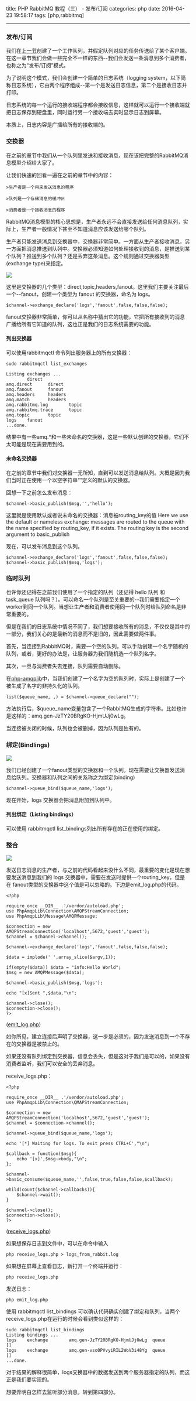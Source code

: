 title: PHP RabbitMQ 教程（三） - 发布/订阅
categories: php
date: 2016-04-23 19:58:17
tags:  [php,rabbitmq]

---

### 发布/订阅

我们在[上一节](/2016/04/17/php-rabbitmq-tutorial-two.html)创建了一个工作队列，并假定队列对应的任务传送给了某个客户端。在这一章节我们会做一些完全不一样的东西--我们会发送一条消息到多个消费者，也称之为“发布/订阅”模式。

为了说明这个模式，我们会创建一个简单的日志系统（logging system，以下简称日志系统），它由两个程序组成--第一个是发送日志信息，第二个是接收日志并打印。

日志系统的每一个运行的接收端程序都会接收信息，这样就可以运行一个接收端就把日志保存到硬盘里，同时运行另一个接收端去实时显示日志到屏幕。

本质上，日志内容是广播给所有的接收端的。

### 交换器

在之前的章节中我们从一个队列里发送和接收消息，现在该把完整的RabbitMQ消息模型介绍给大家了。

让我们快速的回看一遍在之前的章节中的内容：

	>生产者是一个用来发送消息的程序

	>队列是一个存储消息的缓冲区

	>消费者是一个接收消息的程序

RabbitMQ消息模型的核心思想是，生产者永远不会直接发送给任何消息队列，实际上，生产者一般情况下甚至不知道消息应该发送给哪个队列。

生产者只能发送消息到交换器中，交换器非常简单。一方面从生产者接收消息，另一方面把消息推送到队列中。交换器必须知道如何处理接收到的消息，是推送到某个队列？推送到多个队列？还是丢弃这条消息。这个规则通过交换器类型(exchange type)来指定。

![](/images/rabbitmq/exchanges.png)

这里是交换器的几个类型：direct,topic,headers,fanout。这里我们主要关注最后一个--fanout，创建一个类型为 fanout 的交换器，命名为 logs。

```
$channel->exchange_declare('logs','fanout',false,false,false);
```

fanout交换器非常简单，你可以从名称中猜出它的功能，它把所有接收到的消息广播给所有它知道的队列，这也正是我们的日志系统需要的功能。


#### 列出交换器

可以使用rabbitmqctl 命令列出服务器上的所有交换器：

```
sudo rabbitmqctl list_exchanges

Listing exchanges ...
        direct
amq.direct      direct
amq.fanout      fanout
amq.headers     headers
amq.match       headers
amq.rabbitmq.log        topic
amq.rabbitmq.trace      topic
amq.topic       topic
logs    fanout
...done.
```

结果中有一些amq.*和一些未命名的交换器，这是一些默认创建的交换器，它们不太可能是现在需要用到的。

#### 未命名交换器

在之前的章节中我们对交换器一无所知，直到可以发送消息给队列。大概是因为我们当时正在使用一个以空字符串“”定义的默认的交换器。

回想一下之前怎么发布消息：

```
$channel->basic_publish($msg,'','hello');
```

这里就是使用默认或者说未命名的交换器：消息被routing_key的值
Here we use the default or nameless exchange: messages are routed to the queue with the name specified by routing_key, if it exists. The routing key is the second argument to basic_publish

现在，可以发布消息到这个队列。

```
$channel->exchange_declare('logs','fanout',false,false,false);
$channel->basic_publish($msg,'logs');
```

### 临时队列

也许你还记得在之前我们使用了一个指定的队列（还记得 hello 队列 和 task_queue 队列吗？）。可以命名一个队列是至关重要的--我们需要指定一个worker到同一个队列。当想让生产者和消费者使用同一个队列时给队列命名是非常重要的。

但是在我们的日志系统中情况不同了，我们想要接收所有的消息，不仅仅是其中的一部分，我们关心的是最新的消息而不是旧的，因此需要做两件事。

首先，当连接到RabbitMQ时，需要一个空的队列，可以手动创建一个名字随机的队列，或者，更好的办法是，让服务器为我们随机选一个队列名字。

其次，一旦与消费者失去连接，队列需要自动删除。

在[php-amqplib](https://github.com/php-amqplib/php-amqplib)中，当我们创建了一个名字为空的队列时，实际上是创建了一个被生成了名字的非持久化的队列。

```
list($queue_name, ,) = $channel->queue_declare("");
```

方法执行后，$queue_name变量包含了一个RabbitMQ生成的字符串。比如也许是这样的：amq.gen-JzTY20BRgKO-HjmUJj0wLg。

当连接被关闭的时候，队列也会被删掉，因为队列是独有的。

### 绑定(Bindlings)

![](/images/rabbitmq/bindings.png)

我们已经创建了一个fanout类型的交换器和一个队列。现在需要让交换器发送消息给队列。交换器和队列之间的关系称之为绑定(binding)

```
$channel->queue_bind($queue_name,'logs');
```

现在开始，logs 交换器会把消息附加到队列中。

#### 列出绑定（Listing bindings）

可以使用 rabbitmqctl list_bindings列出所有存在的正在使用的绑定。

### 整合

![](/images/rabbitmq/python-three-overall.png)

发送日志消息的生产者，与之前的代码看起来没什么不同，最重要的变化是现在想要发送消息到我们的 logs 交换器中，需要在发送时提供一个routing_key，但是在 fanout类型的交换器中这个值是可以忽略的。下边是emit_log.php的代码。

```
<?php

require_once __DIR__ .'/verdor/autoload.php';
use PhpAmqpLib\Connection\AMQPStreamConnection;
use PhpAmqpLib\Message\AMQPMessage;

$connection = new AMQPStreamConnection('localhost',5672,'guest','guest');
$channel = $channel->channel();

$channel->exchange_declare('logs','fanout',false,false,false);

$data = implode(' ',array_slice($argv,1));

if(empty($data)) $data = "info:Hello World";
$msg = new AMQPMessage($data);

$channel->basic_publish($msg,'logs');

echo "[x]Sent ",$data,"\n";

$channel->close();
$connection->close();
?>
```

([emit_log.php](https://github.com/rabbitmq/rabbitmq-tutorials/blob/master/php/emit_log.php))

如你所见，建立连接后声明了交换器，这一步是必须的，因为发送消息到一个不存在的交换器是被禁止的。

如果还没有队列绑定到交换器，信息会丢失，但是这对于我们是可以的，如果没有消费者监听，我们可以安全的丢弃消息。

receive_logs.php：

```
<?php

require_once __DIR__ .'/vendor/autoload.php';
use PhpAmqpLib\Connection\QMAPStreamConnection;

$connection = new AMQPStreamConnection('localhost',5672,'guest','guest');
$channel = $connection->channel();

$channel->queue_bind($queue_name,'logs');

echo '[*] Waiting for logs. To exit press CTRL+C',"\n";

$callback = function($msg){
	echo '[x]',$msg->body,"\n";
};

$channel->basic_consume($queue_name,'',false,true,false,false,$callback);

whild(count($channel->callbacks)){
	$channel->wait();
}

$channel->close();
$connection->close();
?>
```
([receive_logs.php](https://github.com/rabbitmq/rabbitmq-tutorials/blob/master/php/receive_logs.php))

如果想保存日志到文件中，可以在命令中输入

```
php receive_logs.php > logs_from_rabbit.log
```

如果想在屏幕上查看日志，新打开一个终端并运行：

```
php receive_logs.php
```

发送日志：

```
php emit_log.php
```

使用 rabbitmqctl list_bindings 可以确认代码确实创建了绑定和队列，当两个receive_logs.php在运行的时候会看到类似这样的：

```
sudo rabbitmqctl list_bindings
Listing bindings ...
logs    exchange        amq.gen-JzTY20BRgKO-HjmUJj0wLg  queue           []
logs    exchange        amq.gen-vso0PVvyiRIL2WoV3i48Yg  queue           []
...done.

```

对于结果的解释很简单，logs交换器中的数据发送到两个服务器指定的队列，而这正是我们要实现的。

想要弄明白怎样去监听部分消息，转到第四部分。